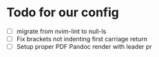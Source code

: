 # Todo for our config

- [ ] migrate from nvim-lint to null-ls
- [ ] Fix brackets not indenting first carriage return
- [ ] Setup proper PDF Pandoc render with leader pr
